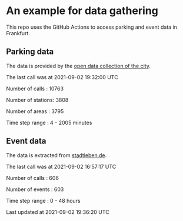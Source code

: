 # An example for data gathering

This repo uses the GitHub Actions to access parking and event data in Frankfurt.

## Parking data
The data is provided by the [open data collection of the city](https://www.offenedaten.frankfurt.de/).

The last call was at 2021-09-02 19:32:00 UTC

Number of calls   : 10763

Number of stations:  3808

Number of areas   :  3795

Time step range   :     4 -  2005 minutes


## Event data
The data is extracted from [stadtleben.de](https://stadtleben.de/frankfurt/).

The last call was at 2021-09-02 16:57:17 UTC

Number of calls   : 606

Number of events  : 603

Time step range   :   0 -  48 hours


Last updated at 2021-09-02 19:36:20 UTC
